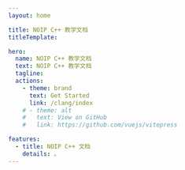 ```yaml
---
layout: home

title: NOIP C++ 教学文档
titleTemplate: 

hero:
  name: NOIP C++ 教学文档
  text: NOIP C++ 教学文档
  tagline: 
  actions:
    - theme: brand
      text: Get Started
      link: /clang/index
    # - theme: alt
    #   text: View on GitHub
    #   link: https://github.com/vuejs/vitepress

features:
  - title: NOIP C++ 文档
    details: 。 
---
```



